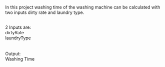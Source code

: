 In this project washing time of the washing machine can be calculated with two inputs dirty rate and laundry type.
<br><br>

2 Inputs are:<br>
dirtyRate<br>
laundryType<br>
<br><br>
Output:<br>
Washing Time<br>
